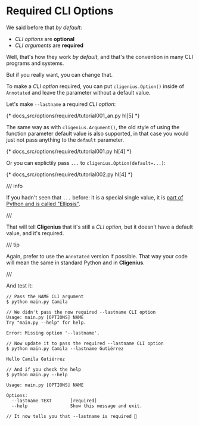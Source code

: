 # Required CLI Options

We said before that *by default*:

* *CLI options* are **optional**
* *CLI arguments* are **required**

Well, that's how they work *by default*, and that's the convention in many CLI programs and systems.

But if you really want, you can change that.

To make a *CLI option* required, you can put `cligenius.Option()` inside of `Annotated` and leave the parameter without a default value.

Let's make `--lastname` a required *CLI option*:

{* docs_src/options/required/tutorial001_an.py hl[5] *}

The same way as with `cligenius.Argument()`, the old style of using the function parameter default value is also supported, in that case you would just not pass anything to the `default` parameter.

{* docs_src/options/required/tutorial001.py hl[4] *}

Or you can explictily pass `...` to `cligenius.Option(default=...)`:

{* docs_src/options/required/tutorial002.py hl[4] *}

/// info

If you hadn't seen that `...` before: it is a special single value, it is <a href="https://docs.python.org/3/library/constants.html#Ellipsis" class="external-link" target="_blank">part of Python and is called "Ellipsis"</a>.

///

That will tell **Cligenius** that it's still a *CLI option*, but it doesn't have a default value, and it's required.

/// tip

Again, prefer to use the `Annotated` version if possible. That way your code will mean the same in standard Python and in **Cligenius**.

///

And test it:

<div class="termy">

```console
// Pass the NAME CLI argument
$ python main.py Camila

// We didn't pass the now required --lastname CLI option
Usage: main.py [OPTIONS] NAME
Try "main.py --help" for help.

Error: Missing option '--lastname'.

// Now update it to pass the required --lastname CLI option
$ python main.py Camila --lastname Gutiérrez

Hello Camila Gutiérrez

// And if you check the help
$ python main.py --help

Usage: main.py [OPTIONS] NAME

Options:
  --lastname TEXT       [required]
  --help                Show this message and exit.

// It now tells you that --lastname is required 🎉
```

</div>
